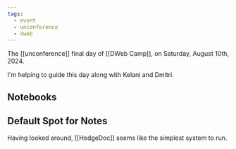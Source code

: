 ```yaml
---
tags:
  - event
  - unconference
  - dweb
---
```

The [[unconference]] final day of [[DWeb Camp]], on Saturday, August 10th, 2024.

I'm helping to guide this day along with Kelani and Dmitri.

## Notebooks

## Default Spot for Notes

Having looked around, [[HedgeDoc]] seems like the simplest system to run.
